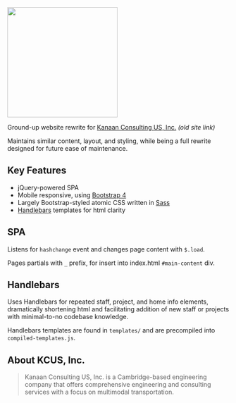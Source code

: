 <img src="https://raw.githubusercontent.com/j-d-b/kcus/spa/images/logos/kcus_inc.svg?sanitize=true" width="250">

Ground-up website rewrite for [Kanaan Consulting US, Inc.](http://www.kcus.org) *(old site link)*

Maintains similar content, layout, and styling, while being a full rewrite designed for future ease of maintenance.

## Key Features
* jQuery-powered SPA
* Mobile responsive, using [Bootstrap 4](https://getbootstrap.com/)
* Largely Bootstrap-styled atomic CSS written in [Sass](sass-lang.com)
* [Handlebars](http://handlebarsjs.com/) templates for html clarity

## SPA
Listens for `hashchange` event and changes page content with `$.load`.

Pages partials with `_` prefix, for insert into index.html `#main-content` div.

## Handlebars
Uses Handlebars for repeated staff, project, and home info elements, dramatically shortening html and facilitating addition of new staff or projects with minimal-to-no codebase knowledge.

Handlebars templates are found in `templates/` and are precompiled into `compiled-templates.js`.

## About KCUS, Inc.
> Kanaan Consulting US, Inc. is a Cambridge-based engineering company that offers comprehensive engineering and consulting services with a focus on multimodal transportation.
